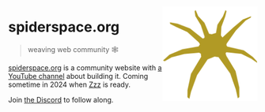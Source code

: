 [<img src="/static/logo.svg" alt="a friendly yellow spider facing you" align="right" width="192" height="192">](https://www.spiderspace.org/)

# spiderspace.org

> weaving web community 🕸️

[spiderspace.org](https://www.spiderspace.org/) is a community website
with [a YouTube channel](https://youtube.com/@spiderspace_8000) about building it.
Coming sometime in 2024 when [Zzz](https://github.com/ryanatkn/zzz) is ready.

Join [the Discord](https://discord.gg/YU5tyeK72X) to follow along.
